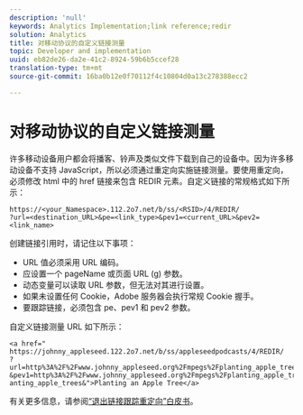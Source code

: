 ```yaml
---
description: 'null'
keywords: Analytics Implementation;link reference;redir
solution: Analytics
title: 对移动协议的自定义链接测量
topic: Developer and implementation
uuid: eb82de26-da2e-41c2-8924-59b6b5ccef28
translation-type: tm+mt
source-git-commit: 16ba0b12e0f70112f4c10804d0a13c278388ecc2

---
```



# 对移动协议的自定义链接测量

许多移动设备用户都会将播客、铃声及类似文件下载到自己的设备中。因为许多移动设备不支持 JavaScript，所以必须通过重定向实施链接测量。要使用重定向，必须修改 html 中的 href 链接来包含 REDIR 元素。自定义链接的常规格式如下所示：

```
https://<your_Namespace>.112.2o7.net/b/ss/<RSID>/4/REDIR/
?url=<destination_URL>&pe=<link_type>&pev1=<current_URL>&pev2=<link_name>
```

创建链接引用时，请记住以下事项：

* URL 值必须采用 URL 编码。
* 应设置一个 pageName 或页面 URL (g) 参数。
* 动态变量可以读取 URL 参数，但无法对其进行设置。
* 如果未设置任何 Cookie，Adobe 服务器会执行常规 Cookie 握手。
* 要跟踪链接，必须包含 pe、pev1 和 pev2 参数。

自定义链接测量 URL 如下所示：

```
<a href=" https://johnny_appleseed.122.2o7.net/b/ss/appleseedpodcasts/4/REDIR/
?url=http%3A%2F%2Fwww.johnny_appleseed.org%2Fmpegs%2Fplanting_apple_trees.mpeg&pe=lnk_d
&pev1=http%3A%2F%2Fwww.johnny_appleseed.org%2Fmpegs%2Fplanting_apple_trees.mpeg&pev2=pl anting_apple_trees&">Planting an Apple Tree</a>
```

有关更多信息，请参阅[“退出链接跟踪重定向”白皮书](https://marketing.adobe.com/resources/help/en_US/whitepapers/redirects/)。
